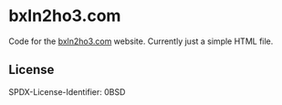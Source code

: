 bxln2ho3.com
=======

Code for the [bxln2ho3.com](http://bxln2ho3.com) website.  Currently just a simple HTML file.

License
------

<footer>
<p>SPDX-License-Identifier: 0BSD</p>
</footer>
